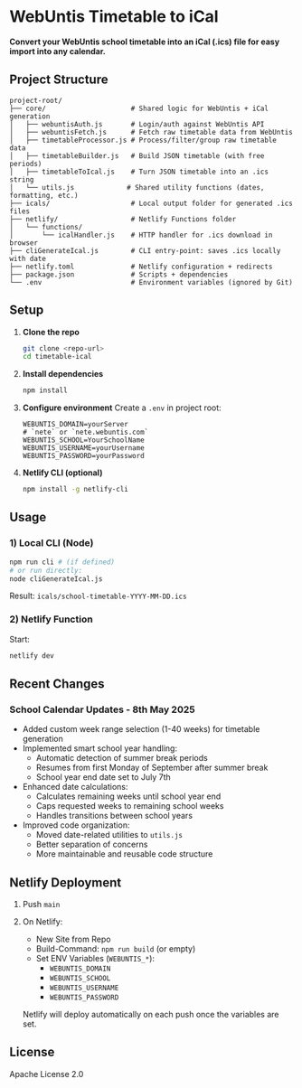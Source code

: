 # WebUntis Timetable to iCal

**Convert your WebUntis school timetable into an iCal (.ics) file for easy import into any calendar.**

## Project Structure

```
project-root/
├── core/                     # Shared logic for WebUntis + iCal generation
│   ├── webuntisAuth.js       # Login/auth against WebUntis API
│   ├── webuntisFetch.js      # Fetch raw timetable data from WebUntis
│   ├── timetableProcessor.js # Process/filter/group raw timetable data
│   ├── timetableBuilder.js   # Build JSON timetable (with free periods)
│   ├── timetableToIcal.js    # Turn JSON timetable into an .ics string
│   └── utils.js             # Shared utility functions (dates, formatting, etc.)
├── icals/                    # Local output folder for generated .ics files
├── netlify/                  # Netlify Functions folder
│   └── functions/
│       └── icalHandler.js    # HTTP handler for .ics download in browser
├── cliGenerateIcal.js        # CLI entry-point: saves .ics locally with date
├── netlify.toml              # Netlify configuration + redirects
├── package.json              # Scripts + dependencies
└── .env                      # Environment variables (ignored by Git)
```

## Setup

1. **Clone the repo**
   ```bash
   git clone <repo-url>
   cd timetable-ical
   ```

2. **Install dependencies**
   ```bash
   npm install
   ```

3. **Configure environment**
   Create a `.env` in project root:
   ```env
   WEBUNTIS_DOMAIN=yourServer
   # `nete` or `nete.webuntis.com`
   WEBUNTIS_SCHOOL=YourSchoolName
   WEBUNTIS_USERNAME=yourUsername
   WEBUNTIS_PASSWORD=yourPassword
   ```

4. **Netlify CLI (optional)**
   ```bash
   npm install -g netlify-cli
   ```

## Usage

### 1) Local CLI (Node)

```bash
npm run cli # (if defined)
# or run directly:
node cliGenerateIcal.js
```
Result: `icals/school-timetable-YYYY-MM-DD.ics`

### 2) Netlify Function

Start:
```bash
netlify dev
```

## Recent Changes

### School Calendar Updates - 8th May 2025
- Added custom week range selection (1-40 weeks) for timetable generation
- Implemented smart school year handling:
  * Automatic detection of summer break periods
  * Resumes from first Monday of September after summer break
  * School year end date set to July 7th
- Enhanced date calculations:
  * Calculates remaining weeks until school year end
  * Caps requested weeks to remaining school weeks
  * Handles transitions between school years
- Improved code organization:
  * Moved date-related utilities to `utils.js`
  * Better separation of concerns
  * More maintainable and reusable code structure

## Netlify Deployment

1. Push `main`
2. On Netlify:
   - New Site from Repo
   - Build-Command: `npm run build` (or empty)
   - Set ENV Variables (`WEBUNTIS_*`):
     - `WEBUNTIS_DOMAIN`
     - `WEBUNTIS_SCHOOL`
     - `WEBUNTIS_USERNAME`
     - `WEBUNTIS_PASSWORD`
     
   Netlify will deploy automatically on each push once the variables are set.

## License

Apache License 2.0